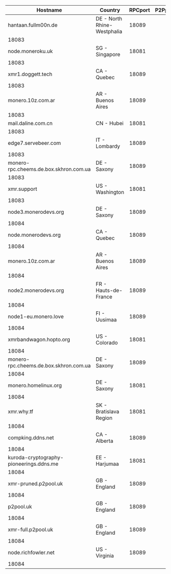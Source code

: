 Hostname | Country | RPCport | P2Pport
--- | --- | --- | ---
hantaan.fullm00n.de | DE - North Rhine-Westphalia | 18089
 | 18083
node.moneroku.uk | SG - Singapore | 18081
 | 18083
xmr1.doggett.tech | CA - Quebec | 18089
 | 18083
monero.10z.com.ar | AR - Buenos Aires | 18089
 | 18083
mail.daline.com.cn | CN - Hubei | 18081
 | 18083
edge7.servebeer.com | IT - Lombardy | 18089
 | 18083
monero-rpc.cheems.de.box.skhron.com.ua | DE - Saxony | 18089
 | 18083
xmr.support | US - Washington | 18081
 | 18083
node3.monerodevs.org | DE - Saxony | 18089
 | 18084
node.monerodevs.org | CA - Quebec | 18089
 | 18084
monero.10z.com.ar | AR - Buenos Aires | 18089
 | 18084
node2.monerodevs.org | FR - Hauts-de-France | 18089
 | 18084
node1-eu.monero.love | FI - Uusimaa | 18089
 | 18084
xmrbandwagon.hopto.org | US - Colorado | 18081
 | 18084
monero-rpc.cheems.de.box.skhron.com.ua | DE - Saxony | 18089
 | 18084
monero.homelinux.org | DE - Saxony | 18081
 | 18084
xmr.why.tf | SK - Bratislava Region | 18081
 | 18084
compking.ddns.net | CA - Alberta | 18089
 | 18084
kuroda-cryptography-pioneerings.ddns.me | EE - Harjumaa | 18081
 | 18084
xmr-pruned.p2pool.uk | GB - England | 18089
 | 18084
p2pool.uk | GB - England | 18089
 | 18084
xmr-full.p2pool.uk | GB - England | 18089
 | 18084
node.richfowler.net | US - Virginia | 18089
 | 18084
